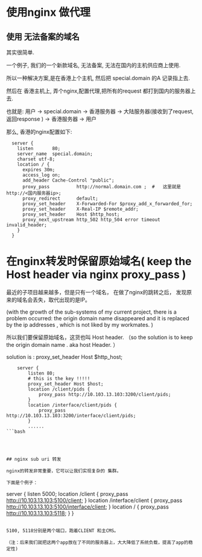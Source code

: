 # 使用nginx 做代理

## 使用 无法备案的域名

其实很简单.

一个例子, 我们的一个新款域名, 无法备案, 无法在国内的主机供应商上使用.

所以一种解决方案,是在香港上个主机, 然后把  special.domain 的A 记录指上去.

然后在 香港主机上, 弄个nginx,配置代理,把所有的request 都打到国内的服务器上去.

也就是:   用户 ->  special.domain -> 香港服务器 ->  大陆服务器(接收到了request, 返回response )  -> 香港服务器 -> 用户

那么, 香港的nginx配置如下:

```nginx
  server {
    listen       80;
    server_name  special.domain;
    charset utf-8;
    location / {
      expires 30m;
      access_log on;
      add_header Cache-Control "public";
      proxy_pass          http://normal.domain.com ;  #   这里就是 http://<国内服务器ip>;
      proxy_redirect      default;
      proxy_set_header    X-Forwarded-For $proxy_add_x_forwarded_for;
      proxy_set_header    X-Real-IP $remote_addr;
      proxy_set_header    Host $http_host;
      proxy_next_upstream http_502 http_504 error timeout invalid_header;
    }
  }
```

# 在nginx转发时保留原始域名( keep the Host header via nginx proxy_pass )

最近的子项目越来越多，但是只有一个域名， 在做了nginx的跳转之后， 发现原来的域名会丢失，取代出现的是IP。

(with the growth of the sub-systems of my current project, there is a problem occurred: the origin domain name disappeared and it is replaced by the ip addresses , which is not liked by my workmates.  )

所以我们要保留原始域名，这货也叫 Host header.  （so the solution is to keep the origin domain name . aka host Header.  ）

solution is : proxy_set_header Host $http_host;

```
    server {
        listen 80;
        # this is the key !!!!!
        proxy_set_header Host $host;
        location /client/pids {
            proxy_pass http://10.103.13.103:3200/client/pids;
        }
        location /interface/client/pids {
            proxy_pass http://10.103.13.103:3200/interface/client/pids;
        }
        ......
```bash




## nginx sub uri 转发

nginx的转发非常重要，它可以让我们实现复杂的 集群。

下面是个例子：

```
server {
  listen 5000;
  location /client {
      proxy_pass http://10.103.13.103:5100/client;
  }
  location /interface/client {
      proxy_pass http://10.103.13.103:5100/interface/client;
  }
  location / {
      proxy_pass http://10.103.13.103:5118;
  }
}
```

5100, 5118分别是两个端口，跑着CLIENT 和主CMS。

（注：后来我们就把这两个app放在了不同的服务器上，大大降低了系统负载，提高了app的稳定性)


